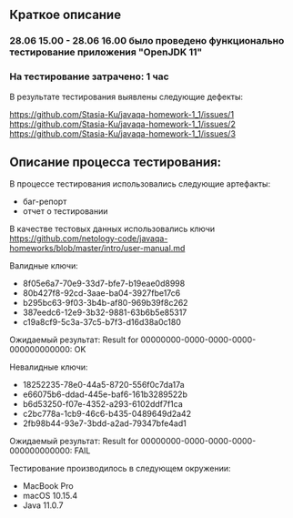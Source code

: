 ## Краткое описание ##


### 28.06 15.00 - 28.06 16.00 было проведено функционально тестирование приложения "OpenJDK 11" ###

### На тестирование затрачено: 1 час ###

В результате тестирования выявлены следующие дефекты:

https://github.com/Stasia-Ku/javaqa-homework-1_1/issues/1
https://github.com/Stasia-Ku/javaqa-homework-1_1/issues/2
https://github.com/Stasia-Ku/javaqa-homework-1_1/issues/3

## Описание процесса тестирования: ##

В процессе тестирования использовались следующие артефакты:

* баг-репорт
* отчет о тестировании

В качестве тестовых данных использовались ключи https://github.com/netology-code/javaqa-homeworks/blob/master/intro/user-manual.md

Валидные ключи:
* 8f05e6a7-70e9-33d7-bfe7-b19eae0d8998 
* 80b427f8-92cd-3aae-ba04-3927fbe17c6 
* b295bc63-9f03-3b4b-af80-969b39f8c262 
* 387eedc6-12e9-3b32-9881-63b6b5e85317
* c19a8cf9-5c3a-37c5-b7f3-d16d38a0c180

Ожидаемый результат: 
Result for 00000000-0000-0000-0000-000000000000: OK

Невалидные ключи:

* 18252235-78e0-44a5-8720-556f0c7da17a
* e66075b6-ddad-445e-baf6-161b3289522b
* b6d53250-f07e-4352-a293-6102ddf7f1ca
* c2bc778a-1cb9-46c6-b435-0489649d2a42
* 2fb98b44-93e7-3bdd-a2ad-79347bfe4ad1

Ожидаемый результат: 
Result for 00000000-0000-0000-0000-000000000000: FAIL

Тестирование производилось в следующем окружении: 

+ MacBook Pro
+ macOS 10.15.4
+ Java 11.0.7

